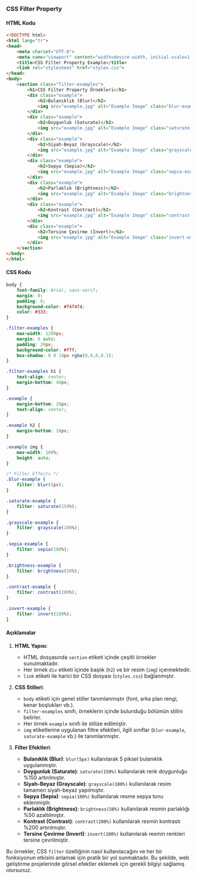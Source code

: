 ###  CSS Filter Property

#### HTML Kodu

```html
<!DOCTYPE html>
<html lang="tr">
<head>
    <meta charset="UTF-8">
    <meta name="viewport" content="width=device-width, initial-scale=1.0">
    <title>CSS Filter Property Example</title>
    <link rel="stylesheet" href="styles.css">
</head>
<body>
    <section class="filter-examples">
        <h1>CSS Filter Property Örnekleri</h1>
        <div class="example">
            <h2>Bulanıklık (Blur)</h2>
            <img src="example.jpg" alt="Example Image" class="blur-example">
        </div>
        <div class="example">
            <h2>Doygunluk (Saturate)</h2>
            <img src="example.jpg" alt="Example Image" class="saturate-example">
        </div>
        <div class="example">
            <h2>Siyah-Beyaz (Grayscale)</h2>
            <img src="example.jpg" alt="Example Image" class="grayscale-example">
        </div>
        <div class="example">
            <h2>Sepya (Sepia)</h2>
            <img src="example.jpg" alt="Example Image" class="sepia-example">
        </div>
        <div class="example">
            <h2>Parlaklık (Brightness)</h2>
            <img src="example.jpg" alt="Example Image" class="brightness-example">
        </div>
        <div class="example">
            <h2>Kontrast (Contrast)</h2>
            <img src="example.jpg" alt="Example Image" class="contrast-example">
        </div>
        <div class="example">
            <h2>Tersine Çevirme (Invert)</h2>
            <img src="example.jpg" alt="Example Image" class="invert-example">
        </div>
    </section>
</body>
</html>
```

#### CSS Kodu

```css
body {
    font-family: Arial, sans-serif;
    margin: 0;
    padding: 0;
    background-color: #f4f4f4;
    color: #333;
}

.filter-examples {
    max-width: 1200px;
    margin: 0 auto;
    padding: 20px;
    background-color: #fff;
    box-shadow: 0 0 10px rgba(0,0,0,0.1);
}

.filter-examples h1 {
    text-align: center;
    margin-bottom: 40px;
}

.example {
    margin-bottom: 20px;
    text-align: center;
}

.example h2 {
    margin-bottom: 10px;
}

.example img {
    max-width: 100%;
    height: auto;
}

/* Filter Effects */
.blur-example {
    filter: blur(5px);
}

.saturate-example {
    filter: saturate(150%);
}

.grayscale-example {
    filter: grayscale(100%);
}

.sepia-example {
    filter: sepia(100%);
}

.brightness-example {
    filter: brightness(50%);
}

.contrast-example {
    filter: contrast(200%);
}

.invert-example {
    filter: invert(100%);
}
```

#### Açıklamalar

1. **HTML Yapısı**:
    - HTML dosyasında `section` etiketi içinde çeşitli örnekler sunulmaktadır.
    - Her örnek `div` etiketi içinde başlık (`h2`) ve bir resim (`img`) içermektedir.
    - `link` etiketi ile harici bir CSS dosyası (`styles.css`) bağlanmıştır.

2. **CSS Stilleri**:
    - `body` etiketi için genel stiller tanımlanmıştır (font, arka plan rengi, kenar boşlukları vb.).
    - `filter-examples` sınıfı, örneklerin içinde bulunduğu bölümün stilini belirler.
    - Her örnek `example` sınıfı ile stilize edilmiştir.
    - `img` etiketlerine uygulanan filtre efektleri, ilgili sınıflar (`blur-example`, `saturate-example` vb.) ile tanımlanmıştır.

3. **Filter Efektleri**:
    - **Bulanıklık (Blur)**: `blur(5px)` kullanılarak 5 piksel bulanıklık uygulanmıştır.
    - **Doygunluk (Saturate)**: `saturate(150%)` kullanılarak renk doygunluğu %150 artırılmıştır.
    - **Siyah-Beyaz (Grayscale)**: `grayscale(100%)` kullanılarak resim tamamen siyah-beyaz yapılmıştır.
    - **Sepya (Sepia)**: `sepia(100%)` kullanılarak resme sepya tonu eklenmiştir.
    - **Parlaklık (Brightness)**: `brightness(50%)` kullanılarak resmin parlaklığı %50 azaltılmıştır.
    - **Kontrast (Contrast)**: `contrast(200%)` kullanılarak resmin kontrastı %200 artırılmıştır.
    - **Tersine Çevirme (Invert)**: `invert(100%)` kullanılarak resmin renkleri tersine çevrilmiştir.

Bu örnekler, CSS `filter` özelliğinin nasıl kullanılacağını ve her bir fonksiyonun etkisini anlamak için pratik bir yol sunmaktadır. Bu şekilde, web geliştirme projelerinde görsel efektler eklemek için gerekli bilgiyi sağlamış olursunuz.
